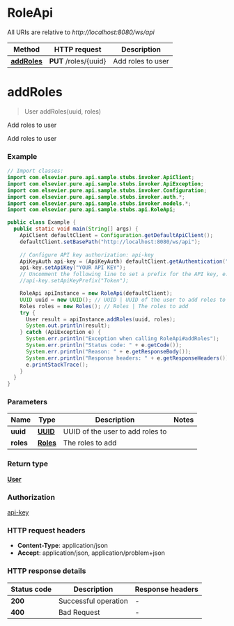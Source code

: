 # RoleApi

All URIs are relative to *http://localhost:8080/ws/api*

Method | HTTP request | Description
------------- | ------------- | -------------
[**addRoles**](RoleApi.md#addRoles) | **PUT** /roles/{uuid} | Add roles to user


<a name="addRoles"></a>
# **addRoles**
> User addRoles(uuid, roles)

Add roles to user

Add roles to user

### Example
```java
// Import classes:
import com.elsevier.pure.api.sample.stubs.invoker.ApiClient;
import com.elsevier.pure.api.sample.stubs.invoker.ApiException;
import com.elsevier.pure.api.sample.stubs.invoker.Configuration;
import com.elsevier.pure.api.sample.stubs.invoker.auth.*;
import com.elsevier.pure.api.sample.stubs.invoker.models.*;
import com.elsevier.pure.api.sample.stubs.api.RoleApi;

public class Example {
  public static void main(String[] args) {
    ApiClient defaultClient = Configuration.getDefaultApiClient();
    defaultClient.setBasePath("http://localhost:8080/ws/api");
    
    // Configure API key authorization: api-key
    ApiKeyAuth api-key = (ApiKeyAuth) defaultClient.getAuthentication("api-key");
    api-key.setApiKey("YOUR API KEY");
    // Uncomment the following line to set a prefix for the API key, e.g. "Token" (defaults to null)
    //api-key.setApiKeyPrefix("Token");

    RoleApi apiInstance = new RoleApi(defaultClient);
    UUID uuid = new UUID(); // UUID | UUID of the user to add roles to
    Roles roles = new Roles(); // Roles | The roles to add
    try {
      User result = apiInstance.addRoles(uuid, roles);
      System.out.println(result);
    } catch (ApiException e) {
      System.err.println("Exception when calling RoleApi#addRoles");
      System.err.println("Status code: " + e.getCode());
      System.err.println("Reason: " + e.getResponseBody());
      System.err.println("Response headers: " + e.getResponseHeaders());
      e.printStackTrace();
    }
  }
}
```

### Parameters

Name | Type | Description  | Notes
------------- | ------------- | ------------- | -------------
 **uuid** | [**UUID**](.md)| UUID of the user to add roles to |
 **roles** | [**Roles**](Roles.md)| The roles to add |

### Return type

[**User**](User.md)

### Authorization

[api-key](../README.md#api-key)

### HTTP request headers

 - **Content-Type**: application/json
 - **Accept**: application/json, application/problem+json

### HTTP response details
| Status code | Description | Response headers |
|-------------|-------------|------------------|
**200** | Successful operation |  -  |
**400** | Bad Request |  -  |

